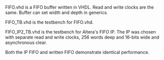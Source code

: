 

FIFO.vhd is a FIFO buffer written in VHDL. Read and write clocks are the same. Buffer can set width and depth in generics.

FIFO_TB.vhd is the testbench for FIFO.vhd.

FIFO_IP2_TB.vhd is the testbench for Altera's FIFO IP. The IP was chosen with separate read and write clocks, 256 words deep and 16-bits wide and asynchronous clear.

Both the IP FIFO and written FIFO demonstrate identical performance.
